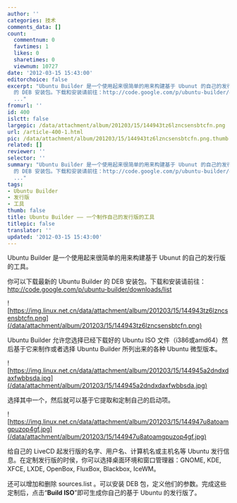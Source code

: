 ```yaml
---
author: ''
categories: 技术
comments_data: []
count:
  commentnum: 0
  favtimes: 1
  likes: 0
  sharetimes: 0
  viewnum: 10727
date: '2012-03-15 15:43:00'
editorchoice: false
excerpt: "Ubuntu Builder 是一个使用起来很简单的用来构建基于 Ubunut 的自己的发行版的工具。\r\n你可以下载最新的Ubuntu Builder
  的 DEB 安装包。下载和安装请前往：http://code.google.com/p/ubuntu-builder/downloads/list\r\n\r\n
  ..."
fromurl: ''
id: 400
islctt: false
largepic: /data/attachment/album/201203/15/144943tz6lzncsensbtcfn.png
url: /article-400-1.html
pic: /data/attachment/album/201203/15/144943tz6lzncsensbtcfn.png.thumb.jpg
related: []
reviewer: ''
selector: ''
summary: "Ubuntu Builder 是一个使用起来很简单的用来构建基于 Ubunut 的自己的发行版的工具。\r\n你可以下载最新的Ubuntu Builder
  的 DEB 安装包。下载和安装请前往：http://code.google.com/p/ubuntu-builder/downloads/list\r\n\r\n
  ..."
tags:
- Ubuntu Builder
- 发行版
- 工具
thumb: false
title: Ubuntu Builder —— 一个制作自己的发行版的工具
titlepic: false
translator: ''
updated: '2012-03-15 15:43:00'
---
```


Ubuntu Builder 是一个使用起来很简单的用来构建基于 Ubunut 的自己的发行版的工具。


你可以下载最新的 Ubuntu Builder 的 DEB 安装包。下载和安装请前往：<http://code.google.com/p/ubuntu-builder/downloads/list>


![https://img.linux.net.cn/data/attachment/album/201203/15/144943tz6lzncsensbtcfn.png](/data/attachment/album/201203/15/144943tz6lzncsensbtcfn.png)


Ubuntu Builder 允许您选择已经下载好的 Ubuntu ISO 文件（i386或amd64）然后基于它来制作或者选择 Ubuntu Builder 所列出来的各种 Ubuntu 微型版本。


![https://img.linux.net.cn/data/attachment/album/201203/15/144945a2dndxdaxfwbbsda.jpg](/data/attachment/album/201203/15/144945a2dndxdaxfwbbsda.jpg)


选择其中一个，然后就可以基于它提取和定制自己的启动项。


![https://img.linux.net.cn/data/attachment/album/201203/15/144947u8atoamgpuzop4gf.jpg](/data/attachment/album/201203/15/144947u8atoamgpuzop4gf.jpg)


给自己的 LiveCD 起发行版的名字、用户名、计算机名或主机名等 Ubuntu 发行信息。在定制发行版的时侯，你可以选择桌面环境和窗口管理器：GNOME, KDE, XFCE, LXDE, OpenBox, FluxBox, Blackbox, IceWM。


还可以增加和删除 sources.list 。可以安装 DEB 包，定义他们的参数。完成这些定制后，点击“**Build ISO**”即可生成你自己的基于 Ubuntu 的发行版了。